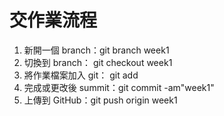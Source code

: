 # 交作業流程

1. 新開一個 branch：git branch week1
2. 切換到 branch： git checkout week1
3. 將作業檔案加入 git： git add 
4. 完成或更改後 summit：git commit -am"week1"
5. 上傳到 GitHub：git push origin week1

